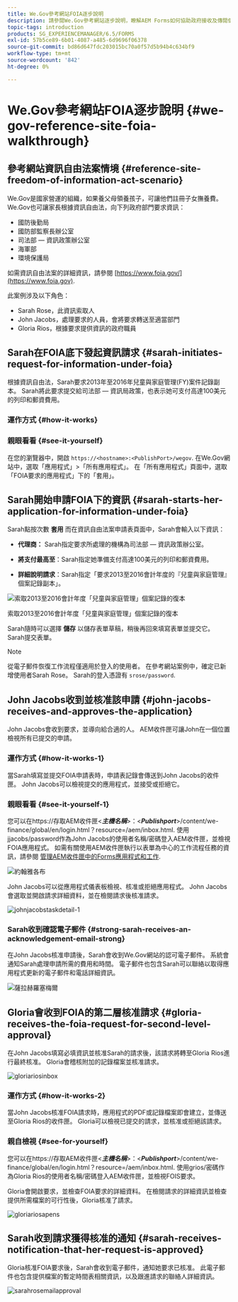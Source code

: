 ```yaml
---
title: We.Gov參考網站FOIA逐步說明
description: 請參閱We.Gov參考網站逐步說明，瞭解AEM Forms如何協助政府接收及傳閱個人依資訊自由法案要求之資訊。
topic-tags: introduction
products: SG_EXPERIENCEMANAGER/6.5/FORMS
exl-id: 57b5ce89-6b01-4087-a485-6d9696f06378
source-git-commit: bd86d647fdc203015bc70a0f57d5b94b4c634bf9
workflow-type: tm+mt
source-wordcount: '842'
ht-degree: 0%

---
```


# We.Gov參考網站FOIA逐步說明 {#we-gov-reference-site-foia-walkthrough}

## 參考網站資訊自由法案情境 {#reference-site-freedom-of-information-act-scenario}

We.Gov是國家營運的組織，如果養父母領養孩子，可讓他們註冊子女撫養費。 We.Gov也可讓家長根據資訊自由法，向下列政府部門要求資訊：

* 國防後勤局
* 國防部監察長辦公室
* 司法部 — 資訊政策辦公室
* 海軍部
* 環境保護局

如需資訊自由法案的詳細資訊，請參閱 [https://www.foia.gov/](https://www.foia.gov).

此案例涉及以下角色：

* Sarah Rose，此資訊索取人
* John Jacobs，處理要求的人員，會將要求轉送至適當部門
* Gloria Rios，根據要求提供資訊的政府職員

## Sarah在FOIA底下發起資訊請求 {#sarah-initiates-request-for-information-under-foia}

根據資訊自由法，Sarah要求2013年至2016年兒童與家庭管理(FY)案件記錄副本。 Sarah將此要求提交給司法部 — 資訊局政策，也表示她可支付高達100美元的列印和郵資費用。

### 運作方式 {#how-it-works}

### 親眼看看 {#see-it-yourself}

在您的瀏覽器中，開啟 `https://<hostname>:<PublishPort>/wegov`. 在We.Gov網站中，選取「應用程式」>「所有應用程式」。 在「所有應用程式」頁面中，選取「FOIA要求的應用程式」下的「套用」。

## Sarah開始申請FOIA下的資訊 {#sarah-starts-her-application-for-information-under-foia}

Sarah點按次數 **套用** 而在資訊自由法案申請表頁面中，Sarah會輸入以下資訊：

* **代理商：** Sarah指定要求所處理的機構為司法部 — 資訊政策辦公室。

* **將支付最高至**：Sarah指定她準備支付高達100美元的列印和郵資費用。
* **詳細說明請求**：Sarah指定「要求2013至2016會計年度的『兒童與家庭管理』個案記錄副本」。

![索取2013至2016會計年度「兒童與家庭管理」個案記錄的復本](assets/sarahfiosform.png)

索取2013至2016會計年度「兒童與家庭管理」個案記錄的復本

Sarah隨時可以選擇 **儲存** 以儲存表單草稿，稍後再回來填寫表單並提交它。 Sarah提交表單。

>[!NOTE]
>
>從電子郵件恢復工作流程僅適用於登入的使用者。 在參考網站案例中，確定已新增使用者Sarah Rose。 Sarah的登入憑證有 `srose/password`.

## John Jacobs收到並核准該申請 {#john-jacobs-receives-and-approves-the-application}

John Jacobs會收到要求，並導向給合適的人。 AEM收件匣可讓John在一個位置檢視所有已提交的申請。

### 運作方式 {#how-it-works-1}

當Sarah填寫並提交FOIA申請表時，申請表記錄會傳送到John Jacobs的收件匣。 John Jacobs可以檢視提交的應用程式，並接受或拒絕它。

### 親眼看看 {#see-it-yourself-1}

您可以在https://存取AEM收件匣&lt;***主機名稱***>：&lt;***Publishport***>/content/we-finance/global/en/login.html？resource=/aem/inbox.html. 使用jjacobs/password作為John Jacobs的使用者名稱/密碼登入AEM收件匣，並檢視FOIA應用程式。 如需有關使用AEM收件匣執行以表單為中心的工作流程任務的資訊，請參閱 [管理AEM收件匣中的Forms應用程式和工作](/help/forms/using/manage-applications-inbox.md).

![約翰雅各布](assets/johnjacobs.png)

John Jacobs可以從應用程式儀表板檢視、核准或拒絕應用程式。 John Jacobs會選取並開啟請求詳細資料，並在檢閱請求後核准請求。

![johnjacobstaskdetail-1](assets/johnjacobstaskdetail-1.png)

### <strong>Sarah收到確認電子郵件</strong> {#strong-sarah-receives-an-acknowledgement-email-strong}

在John Jacobs核准申請後，Sarah會收到We.Gov網站的認可電子郵件。 系統會通知Sarah處理申請所需的費用和時間。 電子郵件也包含Sarah可以聯絡以取得應用程式更新的電子郵件和電話詳細資訊。

![薩拉赫羅塞梅爾](assets/sarahroseemail.png)

## Gloria會收到FOIA的第二層核准請求 {#gloria-receives-the-foia-request-for-second-level-approval}

在John Jacobs填寫必填資訊並核准Sarah的請求後，該請求將轉至Gloria Rios進行最終核准。 Gloria會稽核附加的記錄檔案並核准請求。

![gloriariosinbox](assets/gloriariosinbox.png)

### 運作方式 {#how-it-works-2}

當John Jacobs核准FOIA請求時，應用程式的PDF或記錄檔案即會建立，並傳送至Gloria Rios的收件匣。 Gloria可以檢視已提交的請求，並核准或拒絕該請求。

### 親自檢視 {#see-for-yourself}

您可以在https://存取AEM收件匣&lt;***主機名稱***>：&lt;***Publishport***>/content/we-finance/global/en/login.html？resource=/aem/inbox.html. 使用grios/密碼作為Gloria Rios的使用者名稱/密碼登入AEM收件匣，並檢視FOIS要求。

Gloria會開啟要求，並檢查FOIA要求的詳細資料。 在檢閱請求的詳細資訊並檢查提供所需檔案的可行性後，Gloria核准了請求。

![gloriariosapens](assets/gloriariosapproves.png)

## Sarah收到請求獲得核准的通知 {#sarah-receives-notification-that-her-request-is-approved}

Gloria核准FOIA要求後，Sarah會收到電子郵件，通知她要求已核准。 此電子郵件也包含提供檔案的暫定時間表相關資訊，以及跟進請求的聯絡人詳細資訊。

![sarahrosemailapproval](assets/sarahroseemailapproval.png)

